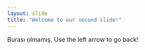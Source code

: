 ```yaml
---
layout: slide
title: "Welcome to our second slide!"
---
```

Burası olmamış.
Use the left arrow to go back!
